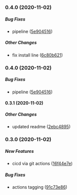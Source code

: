 ### 0.4.0 (2020-11-02)

##### Bug Fixes

*  pipeline ([5e904516](https://github.com/dkhunt27/environment-variable-service/commit/5e9045162c712beceff99d223829291cea97f07f))

##### Other Changes

*  fix install line ([6c80b621](https://github.com/dkhunt27/environment-variable-service/commit/6c80b62112481308124116e2e0594b183a58eb25))

### 0.4.0 (2020-11-02)

##### Bug Fixes

*  pipeline ([5e904516](https://github.com/dkhunt27/environment-variable-service/commit/5e9045162c712beceff99d223829291cea97f07f))

#### 0.3.1 (2020-11-02)

##### Other Changes

*  updated readme ([2ebc4895](https://github.com/dkhunt27/environment-variable-service/commit/2ebc48959131ec1f97e59b902d3a30860f9b7b21))

### 0.3.0 (2020-11-02)

##### New Features

*  cicd via git actions ([16f44e7e](https://github.com/dkhunt27/environment-variable-service/commit/16f44e7e0f0acde32b3ffe6359fe22da2d994faf))

##### Bug Fixes

*  actions tagging ([91c73e86](https://github.com/dkhunt27/environment-variable-service/commit/91c73e861e80fd0ac557762f0f852b55d4aac73c))

